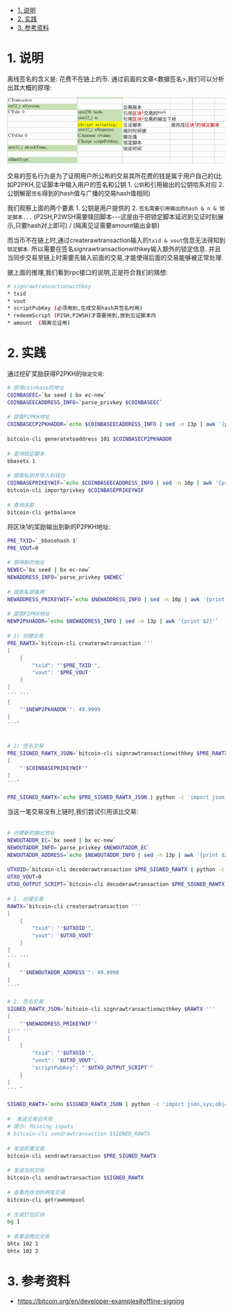 

<!-- TOC -->

- [1. 说明](#1-说明)
- [2. 实践](#2-实践)
- [3. 参考资料](#3-参考资料)

<!-- /TOC -->

# 1. 说明

离线签名的含义是: 花费不在链上的币. 通过前面的文章<数据签名>,我们可以分析出其大概的原理:

![](./pic/p2pkh_sign.png)

交易的签名行为是为了证明用户所公布的交易其所花费的钱是属于用户自己的(比如P2PKH,见证脚本中输入用户的签名和公钥 1. `公钥`和引用输出的公钥哈系对应 2. 公钥解密`签名`得到的hash值与广播的交易hash值相同) 

我们观察上面的两个要素 1. 公钥是用户提供的 2. `签名需要引用输出的hash & n & 锁定脚本...` (P2SH,P2WSH需要赎回脚本---这是由于把锁定脚本延迟到见证时刻展示,只要hash对上即可) / (隔离见证需要amount输出金额)

而当币不在链上时,通过createrawtransaction输入的`txid & vout`信息无法得知到`锁定脚本`. 所以需要在签名signrawtransactionwithkey输入额外的锁定信息. 并且当同步交易至链上时需要先输入前面的交易,才能使得后面的交易能够被正常处理.

据上面的推理,我们看到rpc接口的说明,正是符合我们的猜想:
```bash
# signrawtransactionwithkey
* txid
* vout
* scriptPubKey (必须用到,生成交易hash并签名时用)
* redeemScript (P2SH,P2WSH)才需要用到,放到见证脚本内
* amount  (隔离见证用)
```

# 2. 实践

通过挖矿奖励获得P2PKH的`锁定交易`:

```bash
# 获得coinbase的地址
COINBASEEC=`bx seed | bx ec-new`
COINBASEECADDRESS_INFO=`parse_privkey $COINBASEEC`

# 提取P2PKH地址
COINBASECP2PKHADDR=`echo $COINBASEECADDRESS_INFO | sed -n 13p | awk '{print $2}'`

bitcoin-cli generatetoaddress 101 $COINBASECP2PKHADDR

# 查询锁定脚本
bbasetx 1

# 提取私钥并导入到钱包
COINBASEPRIKEYWIF=`echo $COINBASEECADDRESS_INFO | sed -n 10p | awk '{print $2}'`
bitcoin-cli importprivkey $COINBASEPRIKEYWIF

# 查询余额
bitcoin-cli getbalance
```

将区块1的奖励输出到新的P2PKH地址:

```bash
PRE_TXID=`_bbasehash 1`
PRE_VOUT=0

# 获得新的地址
NEWEC=`bx seed | bx ec-new`
NEWADDRESS_INFO=`parse_privkey $NEWEC`

# 提取私钥备用
NEWADDRESS_PRIKEYWIF=`echo $NEWADDRESS_INFO | sed -n 10p | awk '{print $2}'`

# 提取P2PKH地址
NEWP2PkHADDR=`echo $NEWADDRESS_INFO | sed -n 13p | awk '{print $2}'`

# 1) 创建交易
PRE_RAWTX=`bitcoin-cli createrawtransaction '''
[
    {
        "txid": "'$PRE_TXID'",
        "vout": '$PRE_VOUT'
    }
]
''' '''
{
    "'$NEWP2PkHADDR'": 49.9999
}
'''`


# 2) 签名交易
PRE_SIGNED_RAWTX_JSON=`bitcoin-cli signrawtransactionwithkey $PRE_RAWTX '''
[
    "'$COINBASEPRIKEYWIF'"
]
'''`

PRE_SIGNED_RAWTX=`echo $PRE_SIGNED_RAWTX_JSON | python -c 'import json,sys;obj=json.load(sys.stdin);print(obj["hex"])'`
```

当这一笔交易没有上链时,我们尝试引用该比交易:

```bash

# 创建新的输出地址
NEWOUTADDR_EC=`bx seed | bx ec-new`
NEWOUTADDR_INFO=`parse_privkey $NEWOUTADDR_EC`
NEWOUTADDR_ADDRESS=`echo $NEWOUTADDR_INFO | sed -n 13p | awk '{print $2}'`

UTXOID=`bitcoin-cli decoderawtransaction $PRE_SIGNED_RAWTX | python -c 'import json,sys;obj=json.load(sys.stdin);print(obj["txid"])'`
UTXO_VOUT=0
UTXO_OUTPUT_SCRIPT=`bitcoin-cli decoderawtransaction $PRE_SIGNED_RAWTX | python -c 'import json,sys;obj=json.load(sys.stdin);print(obj["vout"][0]["scriptPubKey"]["hex"])'`

# 1. 创建交易
RAWTX=`bitcoin-cli createrawtransaction '''
[
    {
        "txid": "'$UTXOID'",
        "vout": '$UTXO_VOUT'
    }
]
''' '''
{
    "'$NEWOUTADDR_ADDRESS'": 49.9998
}
'''`

# 2. 签名交易
SIGNED_RAWTX_JSON=`bitcoin-cli signrawtransactionwithkey $RAWTX '''
[
    "'$NEWADDRESS_PRIKEYWIF'"
]''' '''
[
    {
        "txid": "'$UTXOID'",
        "vout": '$UTXO_VOUT',
        "scriptPubKey": "'$UTXO_OUTPUT_SCRIPT'"
    }
]
''' `

SIGNED_RAWTX=`echo $SIGNED_RAWTX_JSON | python -c 'import json,sys;obj=json.load(sys.stdin);print(obj["hex"])'`

#  发送交易会失败
# 提示: Missing inputs
# bitcoin-cli sendrawtransaction $SIGNED_RAWTX

# 发送前置交易
bitcoin-cli sendrawtransaction $PRE_SIGNED_RAWTX

# 发送当前交易
bitcoin-cli sendrawtransaction $SIGNED_RAWTX

# 查看内存池的两笔交易
bitcoin-cli getrawmempool

# 生成打包区块
bg 1

# 查看这两比交易
bhtx 102 1
bhtx 102 2
```

# 3. 参考资料

* https://bitcoin.org/en/developer-examples#offline-signing

